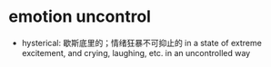 # emotion uncontrol

- hysterical: 歇斯底里的；情绪狂暴不可抑止的 in a state of extreme excitement, and crying, laughing, etc. in an uncontrolled way
